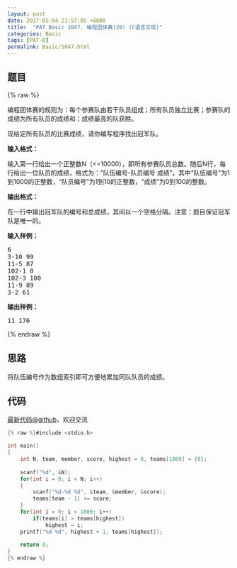 ```yaml
---
layout: post
date: 2017-05-04 21:57:05 +0800
title:  "PAT Basic 1047. 编程团体赛(20) (C语言实现)"
categories: Basic
tags: [PAT-B]
permalink: Basic/1047.html
---
```


## 题目

{% raw %}<div id="problemContent">
<p>
编程团体赛的规则为：每个参赛队由若干队员组成；所有队员独立比赛；参赛队的成绩为所有队员的成绩和；成绩最高的队获胜。
</p>
<p>
现给定所有队员的比赛成绩，请你编写程序找出冠军队。
</p>
<p><b>
输入格式：
</b></p>
<p>
输入第一行给出一个正整数N（&lt;=10000），即所有参赛队员总数。随后N行，每行给出一位队员的成绩，格式为：“队伍编号-队员编号 成绩”，其中“队伍编号”为1到1000的正整数，“队员编号”为1到10的正整数，“成绩”为0到100的整数。
</p>
<p><b>
输出格式：
</b></p>
<p>
在一行中输出冠军队的编号和总成绩，其间以一个空格分隔。注意：题目保证冠军队是唯一的。
</p>
<b>输入样例：</b><pre>
6
3-10 99
11-5 87
102-1 0
102-3 100
11-9 89
3-2 61
</pre>
<b>输出样例：</b><pre>
11 176
</pre>
</div>{% endraw %}

## 思路

将队伍编号作为数组索引即可方便地累加同队队员的成绩。

## 代码

[最新代码@github](https://github.com/OliverLew/PAT/blob/master/PATBasic/1047.c)，欢迎交流
```c
{% raw %}#include <stdio.h>

int main()
{
    int N, team, member, score, highest = 0, teams[1000] = {0};
    
    scanf("%d", &N);
    for(int i = 0; i < N; i++)
    {
        scanf("%d-%d %d", &team, &member, &score);
        teams[team - 1] += score;
    }
    for(int i = 0; i < 1000; i++)
        if(teams[i] > teams[highest])
            highest = i;
    printf("%d %d", highest + 1, teams[highest]);
    
    return 0;
}
{% endraw %}
```